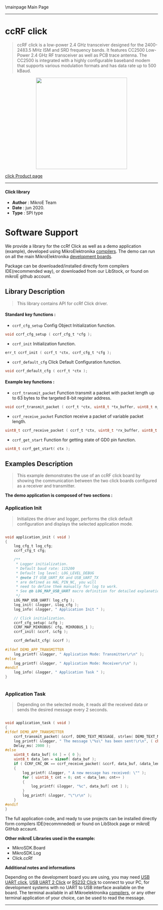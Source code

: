\mainpage Main Page
 
---
# ccRF click

> ccRF click is a low-power 2.4 GHz transceiver designed for the 2400- 2483.5 MHz ISM and SRD frequency bands. It features CC2500 Low-Power 2.4 GHz RF transceiver as well as PCB trace antenna. The CC2500 is integrated with a highly configurable baseband modem that supports various modulation formats and has data rate up to 500 kBaud.

<p align="center">
  <img src="https://download.mikroe.com/images/click_for_ide/ccrf_click.png" height=300px>
</p>

[click Product page](https://www.mikroe.com/ccrf-click)

---


#### Click library 

- **Author**        : MikroE Team
- **Date**          : jun 2020.
- **Type**          : SPI type


# Software Support

We provide a library for the ccRf Click 
as well as a demo application (example), developed using MikroElektronika 
[compilers](https://shop.mikroe.com/compilers). 
The demo can run on all the main MikroElektronika [development boards](https://shop.mikroe.com/development-boards).

Package can be downloaded/installed directly form compilers IDE(recommended way), or downloaded from our LibStock, or found on mikroE github account. 

## Library Description

> This library contains API for ccRf Click driver.

#### Standard key functions :

- `ccrf_cfg_setup` Config Object Initialization function.
```c
void ccrf_cfg_setup ( ccrf_cfg_t *cfg ); 
```

- `ccrf_init` Initialization function.
```c
err_t ccrf_init ( ccrf_t *ctx, ccrf_cfg_t *cfg );
```

- `ccrf_default_cfg` Click Default Configuration function.
```c
void ccrf_default_cfg ( ccrf_t *ctx );
```

#### Example key functions :

- `ccrf_transmit_packet` Function transmit a packet with packet length up to 63 bytes to the targeted 8-bit register address.
```c
void ccrf_transmit_packet ( ccrf_t *ctx, uint8_t *tx_buffer, uint8_t n_bytes );
```

- `ccrf_receive_packet` Function receive a packet of variable packet length.
```c
uint8_t ccrf_receive_packet ( ccrf_t *ctx, uint8_t *rx_buffer, uint8_t *length_buff );
```

- `ccrf_get_start` Function for getting state of GD0 pin function.
```c
uint8_t ccrf_get_start( ctx );
```

## Examples Description

> This example demonstrates the use of an ccRF click board by showing the communication between the two click boards configured as a receiver and transmitter.

**The demo application is composed of two sections :**

### Application Init 

> Initializes the driver and logger, performs the click default configuration and displays the selected application mode.

```c

void application_init ( void )
{
    log_cfg_t log_cfg;
    ccrf_cfg_t cfg;

    /** 
     * Logger initialization.
     * Default baud rate: 115200
     * Default log level: LOG_LEVEL_DEBUG
     * @note If USB_UART_RX and USB_UART_TX 
     * are defined as HAL_PIN_NC, you will 
     * need to define them manually for log to work. 
     * See @b LOG_MAP_USB_UART macro definition for detailed explanation.
     */
    LOG_MAP_USB_UART( log_cfg );
    log_init( &logger, &log_cfg );
    log_info( &logger, " Application Init " );

    // Click initialization.
    ccrf_cfg_setup( &cfg );
    CCRF_MAP_MIKROBUS( cfg, MIKROBUS_1 );
    ccrf_init( &ccrf, &cfg );

    ccrf_default_cfg( &ccrf );
    
#ifdef DEMO_APP_TRANSMITTER
    log_printf( &logger, " Application Mode: Transmitter\r\n" );
#else
    log_printf( &logger, " Application Mode: Receiver\r\n" );
#endif
    log_info( &logger, " Application Task " );
}
  
```

### Application Task

> Depending on the selected mode, it reads all the received data or sends the desired message every 2 seconds.

```c

void application_task ( void )
{
#ifdef DEMO_APP_TRANSMITTER
    ccrf_transmit_packet( &ccrf, DEMO_TEXT_MESSAGE, strlen( DEMO_TEXT_MESSAGE ) );
    log_printf( &logger, " The message \"%s\" has been sent!\r\n", ( char * ) DEMO_TEXT_MESSAGE );
    Delay_ms( 2000 );
#else
    uint8_t data_buf[ 64 ] = { 0 };
    uint8_t data_len = sizeof( data_buf );
    if ( CCRF_CRC_OK == ccrf_receive_packet( &ccrf, data_buf, &data_len ) )
    {
        log_printf( &logger, " A new message has received: \"" );
        for ( uint16_t cnt = 0; cnt < data_len; cnt++ )
        {
            log_printf( &logger, "%c", data_buf[ cnt ] );
        }
        log_printf( &logger, "\"\r\n" );
    }
#endif
} 

```


The full application code, and ready to use projects can be  installed directly form compilers IDE(recommneded) or found on LibStock page or mikroE GitHub accaunt.

**Other mikroE Libraries used in the example:** 

- MikroSDK.Board
- MikroSDK.Log
- Click.ccRf

**Additional notes and informations**

Depending on the development board you are using, you may need 
[USB UART click](https://shop.mikroe.com/usb-uart-click), 
[USB UART 2 Click](https://shop.mikroe.com/usb-uart-2-click) or 
[RS232 Click](https://shop.mikroe.com/rs232-click) to connect to your PC, for 
development systems with no UART to USB interface available on the board. The 
terminal available in all Mikroelektronika 
[compilers](https://shop.mikroe.com/compilers), or any other terminal application 
of your choice, can be used to read the message.



---

